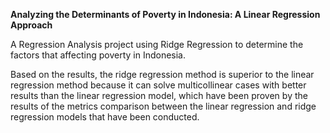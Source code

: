 **Analyzing the Determinants of Poverty in Indonesia: A Linear Regression Approach**

A Regression Analysis project using Ridge Regression to determine the factors that affecting poverty in Indonesia.

Based on the results, the ridge regression method is superior to the linear regression method because it can solve multicollinear cases with better results than the linear regression model, which have been proven by the results of the metrics comparison between the linear regression and ridge regression models that have been conducted. 
